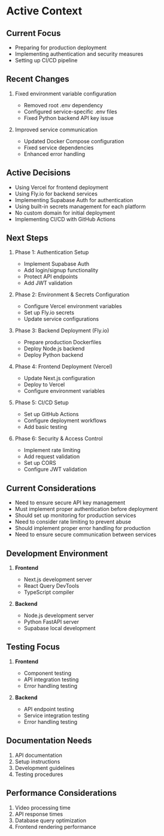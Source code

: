 # Active Context

## Current Focus
- Preparing for production deployment
- Implementing authentication and security measures
- Setting up CI/CD pipeline

## Recent Changes
1. Fixed environment variable configuration
   - Removed root .env dependency
   - Configured service-specific .env files
   - Fixed Python backend API key issue

2. Improved service communication
   - Updated Docker Compose configuration
   - Fixed service dependencies
   - Enhanced error handling

## Active Decisions
- Using Vercel for frontend deployment
- Using Fly.io for backend services
- Implementing Supabase Auth for authentication
- Using built-in secrets management for each platform
- No custom domain for initial deployment
- Implementing CI/CD with GitHub Actions

## Next Steps
1. Phase 1: Authentication Setup
   - Implement Supabase Auth
   - Add login/signup functionality
   - Protect API endpoints
   - Add JWT validation

2. Phase 2: Environment & Secrets Configuration
   - Configure Vercel environment variables
   - Set up Fly.io secrets
   - Update service configurations

3. Phase 3: Backend Deployment (Fly.io)
   - Prepare production Dockerfiles
   - Deploy Node.js backend
   - Deploy Python backend

4. Phase 4: Frontend Deployment (Vercel)
   - Update Next.js configuration
   - Deploy to Vercel
   - Configure environment variables

5. Phase 5: CI/CD Setup
   - Set up GitHub Actions
   - Configure deployment workflows
   - Add basic testing

6. Phase 6: Security & Access Control
   - Implement rate limiting
   - Add request validation
   - Set up CORS
   - Configure JWT validation

## Current Considerations
- Need to ensure secure API key management
- Must implement proper authentication before deployment
- Should set up monitoring for production services
- Need to consider rate limiting to prevent abuse
- Should implement proper error handling for production
- Need to ensure secure communication between services

## Development Environment
1. **Frontend**
   - Next.js development server
   - React Query DevTools
   - TypeScript compiler

2. **Backend**
   - Node.js development server
   - Python FastAPI server
   - Supabase local development

## Testing Focus
1. **Frontend**
   - Component testing
   - API integration testing
   - Error handling testing

2. **Backend**
   - API endpoint testing
   - Service integration testing
   - Error handling testing

## Documentation Needs
1. API documentation
2. Setup instructions
3. Development guidelines
4. Testing procedures

## Performance Considerations
1. Video processing time
2. API response times
3. Database query optimization
4. Frontend rendering performance 